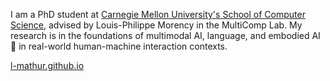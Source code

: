 I am a PhD student at [Carnegie Mellon University's School of Computer Science](https://www.cs.cmu.edu), advised by Louis-Philippe Morency in the MultiComp Lab. My research is in the foundations of multimodal AI, language, and embodied AI 🤖 in real-world human-machine interaction contexts.

<a href="https://l-mathur.github.io">l-mathur.github.io</a>

<!--
**l-mathur/l-mathur** is a ✨ _special_ ✨ repository because its `README.md` (this file) appears on your GitHub profile.

Here are some ideas to get you started:

- 🔭 I’m currently working on ...
- 🌱 I’m currently learning ...
- 👯 I’m looking to collaborate on ...
- 🤔 I’m looking for help with ...
- 💬 Ask me about ...
- 📫 How to reach me: ...
- 😄 Pronouns: ...
- ⚡ Fun fact: ...
-->
